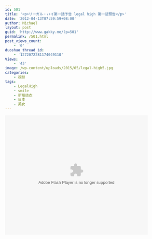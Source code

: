 ```yaml
---
id: 501
title: '<p>リーガル・ハイ第一話予告 legal high 第一话预告</p>'
date: '2012-04-13T07:59:59+08:00'
author: Michael
layout: post
guid: 'http://www.gakky.me/?p=501'
permalink: /501.html
post_views_count:
    - '0'
duoshuo_thread_id:
    - '1272072281174049110'
Views:
    - '43'
image: /wp-content/uploads/2015/05/legal-high5.jpg
categories:
    - 视频
tags:
    - LegalHigh
    - smile
    - 新垣结衣
    - 日本
    - 美女
---
```


<object height="394" width="473"><param name="allowscriptaccess" value="sameDomain"></param><param name="wmode" value="transparent"></param><param name="movie" value="http://player.youku.com/player.php/sid/95164917/v.swf"></param><param name="allowfullscreen" value="true"></param><embed allowfullscreen="true" allowscriptaccess="sameDomain" height="394" src="http://player.youku.com/player.php/sid/95164917/v.swf" type="application/x-shockwave-flash" width="473" wmode="transparent"></embed></object>